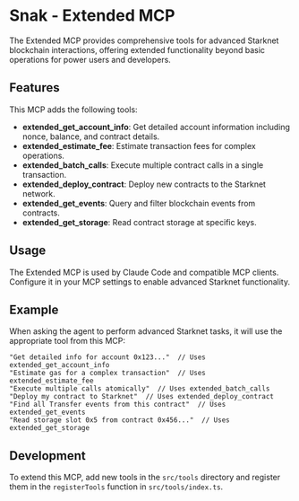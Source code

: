 # Snak - Extended MCP

The Extended MCP provides comprehensive tools for advanced Starknet blockchain interactions, offering extended functionality beyond basic operations for power users and developers.

## Features

This MCP adds the following tools:

- **extended_get_account_info**: Get detailed account information including nonce, balance, and contract details.
- **extended_estimate_fee**: Estimate transaction fees for complex operations.
- **extended_batch_calls**: Execute multiple contract calls in a single transaction.
- **extended_deploy_contract**: Deploy new contracts to the Starknet network.
- **extended_get_events**: Query and filter blockchain events from contracts.
- **extended_get_storage**: Read contract storage at specific keys.

## Usage

The Extended MCP is used by Claude Code and compatible MCP clients. Configure it in your MCP settings to enable advanced Starknet functionality.

## Example

When asking the agent to perform advanced Starknet tasks, it will use the appropriate tool from this MCP:

```
"Get detailed info for account 0x123..."  // Uses extended_get_account_info
"Estimate gas for a complex transaction"  // Uses extended_estimate_fee
"Execute multiple calls atomically"  // Uses extended_batch_calls
"Deploy my contract to Starknet"  // Uses extended_deploy_contract
"Find all Transfer events from this contract"  // Uses extended_get_events
"Read storage slot 0x5 from contract 0x456..."  // Uses extended_get_storage
```

## Development

To extend this MCP, add new tools in the `src/tools` directory and register them in the `registerTools` function in `src/tools/index.ts`.
